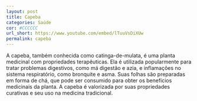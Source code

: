 ```yaml
---
layout: post
title: Capeba
categories: Saúde
cor: #CCCCCC
url_short: https://www.youtube.com/embed/lTuuVsDiXUw
permalink: capeba
---
```

A capeba, também conhecida como catinga-de-mulata, é uma planta medicinal com propriedades terapêuticas. Ela é utilizada popularmente para tratar problemas digestivos, como má digestão e azia, e inflamações no sistema respiratório, como bronquite e asma. Suas folhas são preparadas em forma de chá, que pode ser consumido para obter os benefícios medicinais da planta. A capeba é valorizada por suas propriedades curativas e seu uso na medicina tradicional.

